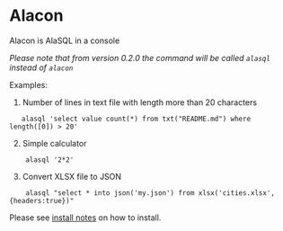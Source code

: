 # Alacon 

Alacon is AlaSQL in a console

_Please note that from version 0.2.0 the command will be called `alasql` instead of `alacon`_

Examples:

1. Number of lines in text file with length more than 20 characters 

```
   alasql 'select value count(*) from txt("README.md") where length([0]) > 20'
```

2. Simple calculator

```
    alasql '2*2'
```

3. Convert XLSX file to JSON

```
    alasql "select * into json('my.json') from xlsx('cities.xlsx',{headers:true})"
```

Please see [install notes](install) on how to install.